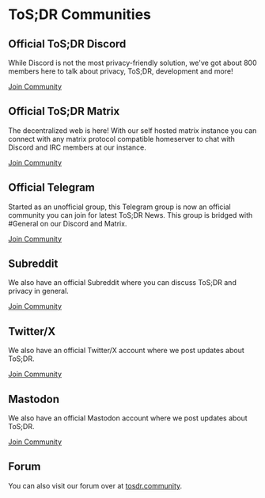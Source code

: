 [//]: <> (TITLE: "Communities")
# ToS;DR Communities

## Official ToS;DR Discord
While Discord is not the most privacy-friendly solution, we've got about 800 members here to talk about privacy, ToS;DR, development and more!

[Join Community](https://discord.gg/tosdr)

## Official ToS;DR Matrix
The decentralized web is here! With our self hosted matrix instance you can connect with any matrix protocol compatible homeserver to chat with Discord and IRC members at our instance.

[Join Community](https://matrix.tosdr.org/)

## Official Telegram
Started as an unofficial group, this Telegram group is now an official community you can join for latest ToS;DR News. This group is bridged with #General on our Discord and Matrix.

[Join Community](https://t.me/tosdrorg)

## Subreddit
We also have an official Subreddit where you can discuss ToS;DR and privacy in general.

[Join Community](https://www.reddit.com/r/tosdr/)

## Twitter/X
We also have an official Twitter/X account where we post updates about ToS;DR.

[Join Community](https://x.com/tosdr)

## Mastodon
We also have an official Mastodon account where we post updates about ToS;DR.

[Join Community](https://mastodon.indie.host/@ToSDR)

## Forum
You can also visit our forum over at [tosdr.community](https://tosdr.community).